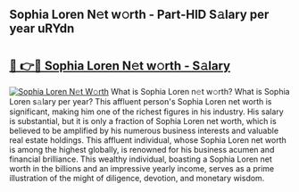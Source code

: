 ## Sophia Loren N𝚎t w𝚘rth - Part-HlD S𝚊lary per year uRYdn

# <h2><a href="http://gc0drp.nevu.top/?p=Sophia+Loren">🔗 👉🔴 Sophia Loren N𝚎t w𝚘rth - S𝚊lary</a></h2>

[![Sophia Loren N𝚎t W𝚘rth](https://i.imgur.com/Oavwk0R.jpeg)](http://gc0drp.nevu.top/?p=Sophia+Loren)
What is Sophia Loren n𝚎t w𝚘rth? What is Sophia Loren s𝚊lary per year?
This affluent person's Sophia Loren net worth is significant, making him one of the richest figures in his industry. His salary is substantial, but it is only a fraction of Sophia Loren net worth, which is believed to be amplified by his numerous business interests and valuable real estate holdings. This affluent individual, whose Sophia Loren net worth is among the highest globally, is renowned for his business acumen and financial brilliance. This wealthy individual, boasting a Sophia Loren net worth in the billions and an impressive yearly income, serves as a prime illustration of the might of diligence, devotion, and monetary wisdom.
